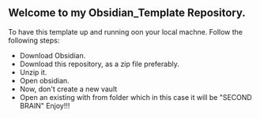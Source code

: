 ## Welcome to my Obsidian_Template Repository.
To have this template up and running oon your local machne. Follow the following steps:
- Download Obsidian.
- Download this repository, as a zip file preferably.
- Unzip it.
- Open obsidian.
- Now, don't create a new vault
- Open an existing with from folder which in this case it will be "SECOND BRAIN"
Enjoy!!! 
